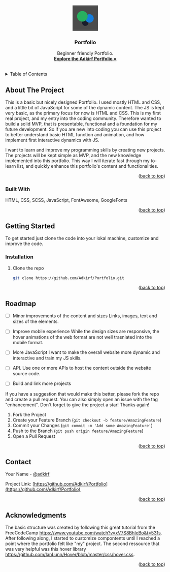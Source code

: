 
<a name="readme-top"></a>

<!--


[![Contributors][contributors-shield]][contributors-url]
[![Forks][forks-shield]][forks-url]
[![Stargazers][stars-shield]][stars-url]
[![Issues][issues-shield]][issues-url]
[![MIT License][license-shield]][license-url]
[![LinkedIn][linkedin-shield]][linkedin-url]

<!-- PROJECT LOGO -->
<br />
<div align="center">
  <a href="https://adkirf.github.io/">
    <img src="img/logoDark.png" alt="Logo" width="80" height="80">
  </a>

<h3 align="center">Portfolio</h3>

  <p align="center">
    Beginner friendly Portfolio. 
    <br />
    <a href="https://github.com/Adkirf/Adkirf.github.io"><strong> Explore the Adkirf Portfolio »</strong></a>
    <br />
    <br />

  </p>
</div>

<!-- TABLE OF CONTENTS -->
<details>
  <summary>Table of Contents</summary>
  <ol>
    <li>
      <a href="#about-the-project">About The Project</a> 
    </li>
    <li>
      <a href="#built-with">Built With</a>
     </li>
    <li><a href="#roadmap">Roadmap</a>
    </li>
    <li><a href="#contact">Contact</a></li>
    <li><a href="#acknowledgments">Acknowledgments</a>
    </li>
  </ol>
</details>

<!-- ABOUT THE PROJECT -->

## About The Project

This is a basic but nicely designed Portfolio. I used mostly HTML and CSS, and a little bit of JavaScript for some of the dynamic content. The JS is kept very basic, as the primary focus for now is HTML and CSS. 
This is my first real project, and my entry into the coding community. Therefore wanted to build a solid MVP, that is presentable, functional and a foundation for my future development. So if you are new into coding you can use this project to better understand basic HTML function and animation, and how implement first interactive dynamics with JS. 

I want to learn and improve my programming skills by creating new           projects. The projects will be kept simple as MVP, and the new knowledge      implemented into this portfolio. This way I will iterate fast through my to-learn list, and quickly enhance this portfolio's content and functionalities. 

<p align="right">(<a href="#readme-top">back to top</a>)</p>

### Built With

HTML, CSS, SCSS, JavaScript, FontAwsome, GoogleFonts

<p align="right">(<a href="#readme-top">back to top</a>)</p>

<!-- GETTING STARTED -->

## Getting Started

To get started just clone the code into your lokal machine, customize and improve the code.

### Installation

1. Clone the repo
   ```sh
   git clone https://github.com/Adkirf/Portfolio.git
   ```

<p align="right">(<a href="#readme-top">back to top</a>)</p>

<!-- ROADMAP -->

## Roadmap

- [ ] Minor improvements of the content and sizes
      Links, images, text and sizes of the elements. 
- [ ] Improve mobile experience
      While the design sizes are responsive, the hover animations of the web       format are not well trasnlated into the mobile format. 
- [ ] More JavaScript
      I want to make the overall website more dynamic and interactive and         train my JS skills. 
- [ ] API. 
      Use one or more APIs to host the content outside the website source         code. 
- [ ] Build and link more projects
      
    
If you have a suggestion that would make this better, please fork the repo and create a pull request. You can also simply open an issue with the tag "enhancement".
Don't forget to give the project a star! Thanks again!

1. Fork the Project
2. Create your Feature Branch (`git checkout -b feature/AmazingFeature`)
3. Commit your Changes (`git commit -m 'Add some AmazingFeature'`)
4. Push to the Branch (`git push origin feature/AmazingFeature`)
5. Open a Pull Request

<p align="right">(<a href="#readme-top">back to top</a>)</p>

<!-- CONTACT -->

## Contact

Your Name - [@adkirf](https://twitter.com/adkirf)

Project Link: [https://github.com/Adkirf/Portfolio](https://github.com/Adkirf/Portfolio)

<p align="right">(<a href="#readme-top">back to top</a>)</p>

<!-- ACKNOWLEDGMENTS -->

## Acknowledgments

The basic structure was created by following this great tutorial from the FreeCodeCamp https://www.youtube.com/watch?v=xV7S8BhIeBo&t=531s.
After following along, I started to customize compontents until I reached a point where the portfolio felt like "my" project.
The second ressource that was very helpful was this hover library https://github.com/IanLunn/Hover/blob/master/css/hover.css.

<p align="right">(<a href="#readme-top">back to top</a>)</p>
